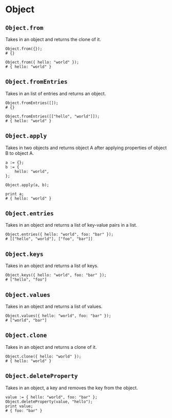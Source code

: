 # Object

## `Object.from`

Takes in an object and returns the clone of it.

```
Object.from({});
# {}

Object.from({ hello: "world" });
# { hello: "world" }
```

## `Object.fromEntries`

Takes in an list of entries and returns an object.

```
Object.fromEntries([]);
# {}

Object.fromEntries([["hello", "world"]]);
# { hello: "world" }
```

## `Object.apply`

Takes in two objects and returns object A after applying properties of object B to object A.

```
a := {};
b := {
    hello: "world",
};

Object.apply(a, b);

print a;
# { hello: "world" }
```

## `Object.entries`

Takes in an object and returns a list of key-value pairs in a list.

```
Object.entries({ hello: "world", foo: "bar" });
# [["hello", "world"], ["foo", "bar"]]
```

## `Object.keys`

Takes in an object and returns a list of keys.

```
Object.keys({ hello: "world", foo: "bar" });
# ["hello", "foo"]
```

## `Object.values`

Takes in an object and returns a list of values.

```
Object.values({ hello: "world", foo: "bar" });
# ["world", "bar"]
```

## `Object.clone`

Takes in an object and returns a clone of it.

```
Object.clone({ hello: "world" });
# { hello: "world" }
```

## `Object.deleteProperty`

Takes in an object, a key and removes the key from the object.

```
value := { hello: "world", foo: "bar" };
Object.deleteProperty(value, "hello");
print value;
# { foo: "bar" }
```
